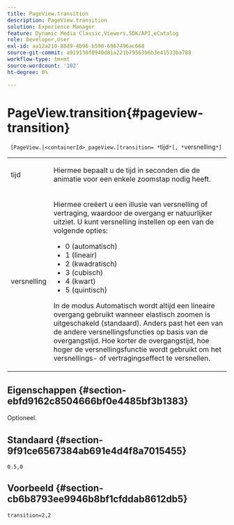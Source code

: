 ```yaml
---
title: PageView.transition
description: PageView.transition
solution: Experience Manager
feature: Dynamic Media Classic,Viewers,SDK/API,eCatalog
role: Developer,User
exl-id: aa12a210-88d9-4b96-b598-6967496ac668
source-git-commit: a919130f0940d81a221b79563b6b3e41533ba788
workflow-type: tm+mt
source-wordcount: '102'
ht-degree: 0%

---
```


# PageView.transition{#pageview-transition}

` [PageView.|<containerId>_pageView.]transition= *`tijd`*[, *`versnelling`*]`

<table id="table_E314540D347D47699C04EB80D20C0721"> 
 <tbody> 
  <tr> 
   <td colname="col1"> <p> <span class="codeph"><span class="varname"> tijd</span></span> </p> </td> 
   <td colname="col2"> <p> Hiermee bepaalt u de tijd in seconden die de animatie voor een enkele zoomstap nodig heeft. </p> </td> 
  </tr> 
  <tr> 
   <td colname="col1"> <p><span class="codeph"><span class="varname"> versnelling</span></span> </p> </td> 
   <td colname="col2"> <p> Hiermee creëert u een illusie van versnelling of vertraging, waardoor de overgang er natuurlijker uitziet. U kunt versnelling instellen op een van de volgende opties: </p> <p> 
     <ul id="ul_DA0D1CF2F2484410BFCCACA86661702E"> 
      <li id="li_93A2D53A53314D9594CEDC9EB20381D4">0 (automatisch) </li> 
      <li id="li_AD6A1F03DE544959BC4AA0DD97494F8C"> 1 (lineair) </li> 
      <li id="li_816A3CE796E3415B9650DDA204412A6A"> 2 (kwadratisch) </li> 
      <li id="li_EF00BF6CA2AA48FEB54015FFBA9F8DD4"> 3 (cubisch) </li> 
      <li id="li_F3CB7F0821AF489C84A0CA155F5031A2"> 4 (kwart) </li> 
      <li id="li_F5B844DAF4CC453CA58BF09A660D139F"> 5 (quintisch) </li> 
     </ul> </p> <p>In de modus Automatisch wordt altijd een lineaire overgang gebruikt wanneer elastisch zoomen is uitgeschakeld (standaard). Anders past het een van de andere versnellingsfuncties op basis van de overgangstijd. Hoe korter de overgangstijd, hoe hoger de versnellingsfunctie wordt gebruikt om het versnellings- of vertragingseffect te versnellen. </p> </td> 
  </tr> 
 </tbody> 
</table>

## Eigenschappen {#section-ebfd9162c8504666bf0e4485bf3b1383}

Optioneel.

## Standaard {#section-9f91ce6567384ab691e4d4f8a7015455}

`0.5,0`

## Voorbeeld {#section-cb6b8793ee9946b8bf1cfddab8612db5}

`transition=2,2`
